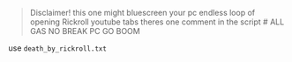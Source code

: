 
> Disclaimer! this one might bluescreen your pc
> endless loop of opening Rickroll youtube tabs
> theres one comment in the script # ALL GAS NO BREAK PC GO BOOM

use `death_by_rickroll.txt`
